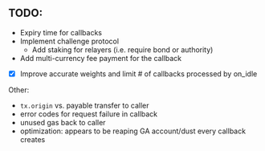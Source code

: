 ## TODO:
- Expiry time for callbacks
- Implement challenge protocol
    - Add staking for relayers (i.e. require bond or authority)
- Add multi-currency fee payment for the callback
- [x] Improve accurate weights and limit # of callbacks processed by on_idle

Other:
- `tx.origin` vs. payable transfer to caller
- error codes for request failure in callback
- unused gas back to caller
- optimization: appears to be reaping GA account/dust every callback creates

